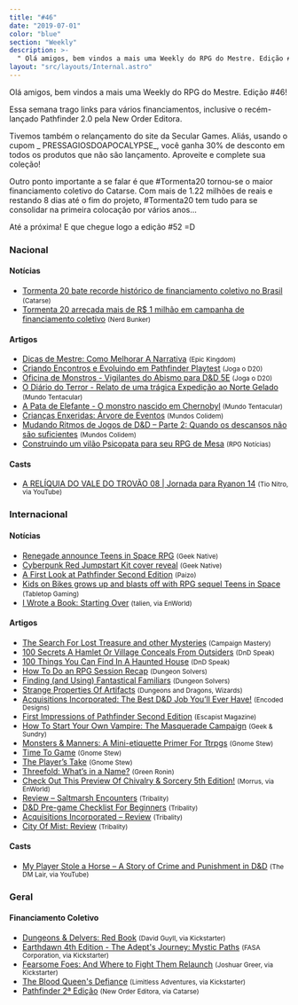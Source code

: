 ```yaml
---
title: "#46"
date: "2019-07-01"
color: "blue"
section: "Weekly"
description: >-
  " Olá amigos, bem vindos a mais uma Weekly do RPG do Mestre. Edição #46! Essa semana trago links para vários financiamentos, inclusive o recém-lançado Pathfinder 2.0 pela New Order Editora."
layout: "src/layouts/Internal.astro"
---
```


Olá amigos, bem vindos a mais uma Weekly do RPG do Mestre. Edição #46!

Essa semana trago links para vários financiamentos, inclusive o recém-lançado Pathfinder 2.0 pela New Order Editora.

Tivemos também o relançamento do site da Secular Games. Aliás, usando o cupom _ PRESSAGIOSDOAPOCALYPSE_, você ganha 30% de desconto em todos os produtos que não são lançamento. Aproveite e complete sua coleção!

Outro ponto importante a se falar é que #Tormenta20 tornou-se o maior financiamento coletivo do Catarse. Com mais de 1.22 milhões de reais e restando 8 dias até o fim do projeto, #Tormenta20 tem tudo para se consolidar na primeira colocação por vários anos...

Até a próxima! E que chegue logo a edição #52 =D

### Nacional

#### Notícias

- [Tormenta 20 bate recorde histórico de financiamento coletivo no Brasil] <small>(Catarse)</small>
- [Tormenta 20 arrecada mais de R$ 1 milhão em campanha de financiamento coletivo] <small>(Nerd Bunker)</small>

#### Artigos

- [Dicas de Mestre: Como Melhorar A Narrativa] <small>(Epic Kingdom)</small>
- [Criando Encontros e Evoluindo em Pathfinder Playtest] <small>(Joga o D20)</small>
- [Oficina de Monstros - Vigilantes do Abismo para D&amp;D 5E] <small>(Joga o D20)</small>
- [O Diário do Terror - Relato de uma trágica Expedição ao Norte Gelado] <small>(Mundo Tentacular)</small>
- [A Pata de Elefante - O monstro nascido em Chernobyl] <small>(Mundo Tentacular)</small>
- [Crianças Enxeridas: Árvore de Eventos] <small>(Mundos Colidem)</small>
- [Mudando Ritmos de Jogos de D&amp;D – Parte 2: Quando os descansos não são suficientes] <small>(Mundos Colidem)</small>
- [Construindo um vilão Psicopata para seu RPG de Mesa] <small>(RPG Notícias)</small>

#### Casts

- [A RELÍQUIA DO VALE DO TROVÃO 08 | Jornada para Ryanon 14] <small>(Tio Nitro, via YouTube)</small>

### Internacional

#### Notícias

- [Renegade announce Teens in Space RPG] <small>(Geek Native)</small>
- [Cyberpunk Red Jumpstart Kit cover reveal] <small>(Geek Native)</small>
- [A First Look at Pathfinder Second Edition] <small>(Paizo)</small>
- [Kids on Bikes grows up and blasts off with RPG sequel Teens in Space] <small>(Tabletop Gaming)</small>
- [I Wrote a Book: Starting Over] <small>(talien, via EnWorld)</small>

#### Artigos

- [The Search For Lost Treasure and other Mysteries] <small>(Campaign Mastery)</small>
- [100 Secrets A Hamlet Or Village Conceals From Outsiders] <small>(DnD Speak)</small>
- [100 Things You Can Find In A Haunted House] <small>(DnD Speak)</small>
- [How To Do an RPG Session Recap] <small>(Dungeon Solvers)</small>
- [Finding (and Using) Fantastical Familiars] <small>(Dungeon Solvers)</small>
- [Strange Properties Of Artifacts] <small>(Dungeons and Dragons, Wizards)</small>
- [Acquisitions Incorporated: The Best D&amp;D Job You’ll Ever Have!] <small>(Encoded Designs)</small>
- [First Impressions of Pathfinder Second Edition] <small>(Escapist Magazine)</small>
- [How To Start Your Own Vampire: The Masquerade Campaign] <small>(Geek &amp; Sundry)</small>
- [Monsters &amp; Manners: A Mini-etiquette Primer For Ttrpgs] <small>(Gnome Stew)</small>
- [Time To Game] <small>(Gnome Stew)</small>
- [The Player’s Take] <small>(Gnome Stew)</small>
- [Threefold: What’s in a Name?] <small>(Green Ronin)</small>
- [Check Out This Preview Of Chivalry &amp; Sorcery 5th Edition!] <small>(Morrus, via EnWorld)</small>
- [Review – Saltmarsh Encounters] <small>(Tribality)</small>
- [D&amp;D Pre-game Checklist For Beginners] <small>(Tribality)</small>
- [Acquisitions Incorporated – Review] <small>(Tribality)</small>
- [City Of Mist: Review] <small>(Tribality)</small>

#### Casts

- [My Player Stole a Horse – A Story of Crime and Punishment in D&amp;D] <small>(The DM Lair, via YouTube)</small>

### Geral

#### Financiamento Coletivo

- [Dungeons &amp; Delvers: Red Book] <small>(David Guyll, via Kickstarter)</small>
- [Earthdawn 4th Edition - The Adept&#039;s Journey: Mystic Paths] <small>(FASA Corporation, via Kickstarter)</small>
- [Fearsome Foes: And Where to Fight Them Relaunch] <small>(Joshuar Greer, via Kickstarter)</small>
- [The Blood Queen&#039;s Defiance] <small>(Limitless Adventures, via Kickstarter)</small>
- [Pathfinder 2ª Edição] <small>(New Order Editora, via Catarse)</small>

[check out this preview of chivalry &amp; sorcery 5th edition!]: https://www.enworld.org/forum/content.php?6441-Check-Out-This-Preview-Of-Chivalry-Sorcery-5th-Edition!&-Sorcery-5th-Edition!
[finding (and using) fantastical familiars]: https://www.dungeonsolvers.com/2019/06/28/finding-and-using-fantastical-familiars/
[monsters &amp; manners: a mini-etiquette primer for ttrpgs]: https://gnomestew.com/monsters-manners-a-mini-etiquette-primer-for-ttrpgs/
[crianças enxeridas: árvore de eventos]: https://www.mundoscolidem.com.br/criancas-enxeridas-arvores-de-eventos/
[i wrote a book: starting over]: https://www.enworld.org/forum/content.php?6411-I-Wrote-a-Book-Starting-Over
[acquisitions incorporated – review]: https://www.tribality.com/2019/06/27/acaquisitions-incorporated-review/
[mudando ritmos de jogos de d&amp;d – parte 2: quando os descansos não são suficientes]: https://www.mundoscolidem.com.br/mudando-ritmos-de-jogos-de-dd-parte-2-quando-os-descansos-nao-sao-suficientes/
[100 secrets a hamlet or village conceals from outsiders]: http://dndspeak.com/2019/06/100-secrets-a-hamlet-or-village-conceals-from-outsiders/
[earthdawn 4th edition - the adept&#039;s journey: mystic paths]: https://www.kickstarter.com/projects/783548120/earthdawn-4th-edition-mystic-paths
[dungeons &amp; delvers: red book]: https://www.kickstarter.com/projects/antioch/dungeons-and-delvers-red-book-0
[fearsome foes: and where to fight them relaunch]: https://www.kickstarter.com/projects/fearsomefoes/fearsome-foes-and-where-to-fight-them-relaunch
[time to game]: https://gnomestew.com/time-to-game/
[d&amp;d pre-game checklist for beginners]: https://www.tribality.com/2019/06/26/dd-pre-game-checklist-for-beginners/
[review – saltmarsh encounters]: https://www.tribality.com/2019/06/26/review-saltmarsh-encounters/
[strange properties of artifacts]: https://dnd.wizards.com/articles/features/strange-properties-artifacts
[city of mist: review]: https://www.tribality.com/2019/06/25/city-of-mist-review/
[my player stole a horse – a story of crime and punishment in d&amp;d]: https://www.youtube.com/watch?v=QUCE_j743o4
[a first look at pathfinder second edition]: https://paizo.com/community/blog/v5748dyo6sgr0?A-First-Look-at-Pathfinder-Second-Edition
[first impressions of pathfinder second edition]: https://www.escapistmagazine.com/v2/2019/06/24/first-impressions-of-pathfinder-second-edition/
[renegade announce teens in space rpg]: https://www.geeknative.com/67040/renegade-announce-teens-in-space-rpg/
[how to start your own vampire: the masquerade campaign]: https://geekandsundry.com/how-to-start-your-own-vampire-the-masquerade-campaign/
[100 things you can find in a haunted house]: http://dndspeak.com/2019/06/100-things-you-can-find-in-a-haunted-house/
[the search for lost treasure and other mysteries]: http://www.campaignmastery.com/blog/the-search-for-lost-treasure/
[how to do an rpg session recap]: https://www.dungeonsolvers.com/2019/06/24/how-to-do-an-rpg-session-recap/
[the player’s take]: https://gnomestew.com/the-players-take/
[the blood queen&#039;s defiance]: https://www.kickstarter.com/projects/limitless-adventures/the-blood-queens-defiance
[threefold: what’s in a name?]: https://greenronin.com/blog/2019/06/24/threefold-whats-in-a-name/
[cyberpunk red jumpstart kit cover reveal]: https://www.geeknative.com/67032/cyberpunk-red-jumpstart-kit-cover-reveal/
[a relíquia do vale do trovão 08 | jornada para ryanon 14]: https://www.youtube.com/watch?v=7_z6eb8pCJI
[kids on bikes grows up and blasts off with rpg sequel teens in space]: https://www.tabletopgaming.co.uk/board-games/news/kids-on-bikes-grows-up-and-blasts-off-with-rpg-sequel-teens-in-space
[dicas de mestre: como melhorar a narrativa]: https://epickingdom.wordpress.com/2019/06/25/dicas-de-mestre-como-melhorar-a-narrativa/
[acquisitions incorporated: the best d&amp;d job you’ll ever have!]: http://www.encodeddesigns.com/freelance/acquisitions-incorporated-the-best-dd-job-youll-ever-have/
[tormenta 20 arrecada mais de r$ 1 milhão em campanha de financiamento coletivo]: https://jovemnerd.com.br/nerdbunker/tormenta-arrecada-mais-de-r-1-milhao-em-campanha-de-financiamento-coletivo/
[criando encontros e evoluindo em pathfinder playtest]: https://jogaod20.blogspot.com/2019/06/pfplaytest-encontros.html
[o diário do terror - relato de uma trágica expedição ao norte gelado]: https://mundotentacular.blogspot.com/2019/06/o-diario-do-terror-relato-de-uma.html
[construindo um vilão psicopata para seu rpg de mesa]: https://www.rpgnoticias.com.br/post/construindo-um-vilao-psicopata-para-seu-rpg-de-mesa
[tormenta 20 bate recorde histórico de financiamento coletivo no brasil]: http://blog.catarse.me/tormenta-20-bate-recorde-historico-de-financiamento-coletivo-no-brasil/
[a pata de elefante - o monstro nascido em chernobyl]: https://mundotentacular.blogspot.com/2019/06/a-pata-de-elefante-o-monstro-nascido-em.html
[oficina de monstros - vigilantes do abismo para d&amp;d 5e]: https://jogaod20.blogspot.com/2019/06/oficina-de-monstros-vigilantes-abismo.html
[pathfinder 2ª edição]: https://www.catarse.me/Pathfinder2e
